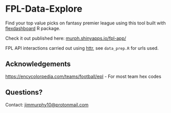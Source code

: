 # FPL-Data-Explore

Find your top value picks on fantasy premier league using this tool built with [flexdashboard](https://pkgs.rstudio.com/flexdashboard) R package.

Check it out published here: [murph.shinyapps.io/fpl-app/](https://jmurph.shinyapps.io/fpl-app/)

FPL API interactions carried out using [httr](https://github.com/r-lib/httr), see `data_prep.R` for urls used. 

## Acknowledgements

https://encycolorpedia.com/teams/football/epl - For most team hex codes 

## Questions?

Contact: jimmurphy10@protonmail.com
